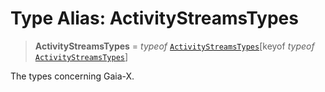 # Type Alias: ActivityStreamsTypes

> **ActivityStreamsTypes** = *typeof* [`ActivityStreamsTypes`](../variables/ActivityStreamsTypes.md)\[keyof *typeof* [`ActivityStreamsTypes`](../variables/ActivityStreamsTypes.md)\]

The types concerning Gaia-X.
